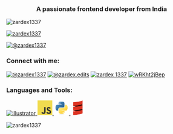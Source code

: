 <h3 align="center">A passionate frontend developer from India</h3>

<p align="left"> <img src="https://komarev.com/ghpvc/?username=zardex1337&label=Profile%20views&color=0e75b6&style=flat" alt="zardex1337" /> </p>

<p align="left"> <a href="https://github.com/ryo-ma/github-profile-trophy"><img src="https://github-profile-trophy.vercel.app/?username=zardex1337" alt="zardex1337" /></a> </p>

<p align="left"> <a href="https://twitter.com/@zardex1337" target="blank"><img src="https://img.shields.io/twitter/follow/@zardex1337?logo=twitter&style=for-the-badge" alt="@zardex1337" /></a> </p>

<h3 align="left">Connect with me:</h3>
<p align="left">
<a href="https://twitter.com/@zardex1337" target="blank"><img align="center" src="https://raw.githubusercontent.com/rahuldkjain/github-profile-readme-generator/master/src/images/icons/Social/twitter.svg" alt="@zardex1337" height="30" width="40" /></a>
<a href="https://instagram.com/@zardex.edits" target="blank"><img align="center" src="https://raw.githubusercontent.com/rahuldkjain/github-profile-readme-generator/master/src/images/icons/Social/instagram.svg" alt="@zardex.edits" height="30" width="40" /></a>
<a href="https://www.youtube.com/c/zardex 1337" target="blank"><img align="center" src="https://raw.githubusercontent.com/rahuldkjain/github-profile-readme-generator/master/src/images/icons/Social/youtube.svg" alt="zardex 1337" height="30" width="40" /></a>
<a href="https://discord.gg/wRKht2jBep" target="blank"><img align="center" src="https://raw.githubusercontent.com/rahuldkjain/github-profile-readme-generator/master/src/images/icons/Social/discord.svg" alt="wRKht2jBep" height="30" width="40" /></a>
</p>

<h3 align="left">Languages and Tools:</h3>
<p align="left"> <a href="https://www.adobe.com/in/products/illustrator.html" target="_blank"> <img src="https://www.vectorlogo.zone/logos/adobe_illustrator/adobe_illustrator-icon.svg" alt="illustrator" width="40" height="40"/> </a> <a href="https://developer.mozilla.org/en-US/docs/Web/JavaScript" target="_blank"> <img src="https://raw.githubusercontent.com/devicons/devicon/master/icons/javascript/javascript-original.svg" alt="javascript" width="40" height="40"/> </a> <a href="https://www.python.org" target="_blank"> <img src="https://raw.githubusercontent.com/devicons/devicon/master/icons/python/python-original.svg" alt="python" width="40" height="40"/> </a> <a href="https://www.scala-lang.org" target="_blank"> <img src="https://raw.githubusercontent.com/devicons/devicon/master/icons/scala/scala-original.svg" alt="scala" width="40" height="40"/> </a> </p>

<p><img align="center" src="https://github-readme-stats.vercel.app/api/top-langs?username=zardex1337&show_icons=true&locale=en&layout=compact" alt="zardex1337" /></p>

